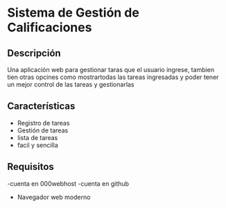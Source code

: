 # Sistema de Gestión de Calificaciones

## Descripción
Una aplicación web para gestionar taras que el usuario ingrese, tambien tien otras opcines como mostrartodas las tareas ingresadas y poder tener un mejor control de las tareas y gestionarlas 

## Características
- Registro de tareas
- Gestión de tareas
- lista de tareas 
- facil y sencilla 

## Requisitos
-cuenta en 000webhost
-cuenta en github
- Navegador web moderno

